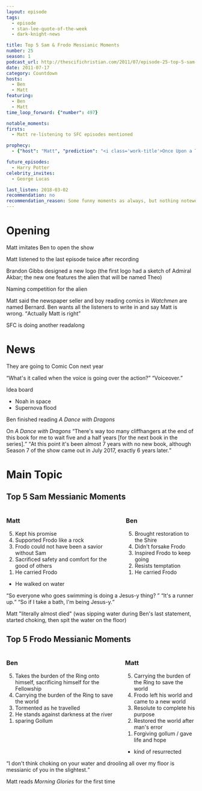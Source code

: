```yaml
---
layout: episode
tags:
  - episode
  - stan-lee-quote-of-the-week
  - dark-knight-news 

title: Top 5 Sam & Frodo Messianic Moments
number: 25
season: 1
podcast_url: http://thescifichristian.com/2011/07/episode-25-top-5-sam-frodo-messianic-moments/
date: 2011-07-17
category: Countdown
hosts:
  - Ben
  - Matt
featuring: 
  - Ben
  - Matt
time_loop_forward: {"number": 497}

notable_moments:
firsts: 
  - Matt re-listening to SFC episodes mentioned

prophecy: 
  - {"host": "Matt", "prediction": "<i class='work-title'>Once Upon a Time</i> will be his favorite new show in 2011, not including <i class='work-title'>Game of Thrones</i> which was already out", "veracity": true, "comments": "Correct AFAIK, although if he ever watches <i class='work-title'>Person of Interest</i> I think he would prefer it."}

future_episodes: 
  - Harry Potter
celebrity_invites: 
  - George Lucas 

last_listen: 2018-03-02
recommendation: no
recommendation_reason: Some funny moments as always, but nothing noteworthy in the top 5s
---
```

# Opening
Matt imitates Ben to open the show

Matt listened to the last episode twice after recording

Brandon Gibbs designed a new logo (the first logo had a sketch of Admiral Akbar; the new one features the alien that will be named Theo)

Naming competition for the alien

Matt said the newspaper seller and boy reading comics in <i class="work-title">Watchmen</i> are named Bernard. Ben wants all the listeners to write in and say Matt is wrong. <q class="archivist inline">Actually Matt is right</q> 

SFC is doing another readalong 



# News
They are going to Comic Con next year 

<div class="quote">
  <span class="quote-context tag is-size-6"></span>
  <q class="matt">What's it called when the voice is going over the action?</q>
  <q class="ben">Voiceover.</q>
</div>

Idea board
- Noah in space
- Supernova flood

Ben finished reading <i class="work-title">A Dance with Dragons</i>

<div class="quote">
  <span class="quote-context tag is-size-6">On <i class="work-title">A Dance with Dragons</i></span>
  <q class="ben">There's way too many cliffhangers at the end of this book for me to wait five and a half years [for the next book in the series].</q>
  <q class="archivist">At this point it's been almost 7 years with no new book, although Season 7 of the show came out in July 2017, exactly 6 years later.</q>
</div>



# Main Topic

<div class="top-five">
  <h2 class="has-text-centered">Top 5 Sam Messianic Moments</h2>
  <div class="columns">
    <div class="column matt">
      <h3>Matt</h3>
      <ol reversed>
        <li>Kept his promise
        <li>Supported Frodo like a rock
        <li>Frodo could not have been a savior without Sam
        <li>Sacrificed safety and comfort for the good of others
        <li>He carried Frodo
      </ol>
      <ul class="runner-ups">
        <li>He walked on water
      </ul>
    </div>
    <div class="column ben">
      <h3>Ben</h3>
      <ol reversed>
        <li>Brought restoration to the Shire
        <li>Didn't forsake Frodo
        <li>Inspired Frodo to keep going
        <li>Resists temptation
        <li>He carried Frodo 
      </ol>
    </div>
  </div>
</div>

<div class="quote">
  <span class="quote-context tag is-size-6"></span>
  <q class="ben">So everyone who goes swimming is doing a Jesus-y thing? </q>
  <q class="matt">It's a runner up.</q>
  <q class="ben">So if I take a bath, I'm being Jesus-y.</q>
</div>

Matt "literally almost died" (was sipping water during Ben's last statement, started choking, then spit the water on the floor) 

<div class="top-five">
  <h2 class="has-text-centered">Top 5 Frodo Messianic Moments</h2>
  <div class="columns">
    <div class="column ben">
      <h3>Ben</h3>
      <ol reversed>
        <li>Takes the burden of the Ring onto himself, sacrificing himself for the Fellowship
        <li>Carrying the burden of the Ring to save the world 
        <li>Tormented as he travelled
        <li>He stands against darkness at the river
        <li>sparing Gollum 
      </ol>
    </div>
    <div class="column matt">
      <h3>Matt</h3>
      <ol reversed>
        <li>Carrying the burden of the Ring to save the world 
        <li>Frodo left his world and came to a new world
        <li>Resolute to complete his purpose
        <li>Restored the world after man's error 
        <li>Forgiving gollum / gave life and hope 
      </ol>
      <ul class="runner-ups">
        <li>kind of resurrected
      </ul>
    </div>
  </div>
</div>

<div class="quote">
  <q class="ben">I don't think choking on your water and drooling all over my floor is messianic of you in the slightest.</q>
</div>

Matt reads <i class="work-title">Morning Glories</i> for the first time